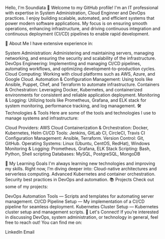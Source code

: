 Hello, I'm Soundiata 👋
Welcome to my GitHub profile! I'm an IT professional with expertise in System Administration, Cloud Enginner and DevOps practices. I enjoy building scalable, automated, and efficient systems that power modern software applications. My focus is on ensuring smooth operations, enhancing infrastructure, and driving continuous integration and continuous deployment (CI/CD) pipelines to enable rapid development.

🚀 About Me
I have extensive experience in:

System Administration: Administering and maintaining servers, managing networking, and ensuring the security and scalability of the infrastructure.
DevOps Engineering: Implementing and managing CI/CD pipelines, automating workflows, and optimizing development-to-production cycles.
Cloud Computing: Working with cloud platforms such as AWS, Azure, and Google Cloud.
Automation & Configuration Management: Using tools like Ansible, Puppet, Chef, and Terraform to automate infrastructure.
Containers & Orchestration: Leveraging Docker, Kubernetes, and containerized environments for consistent and reliable application deployment.
Monitoring & Logging: Utilizing tools like Prometheus, Grafana, and ELK stack for system monitoring, performance tracking, and log management.
🛠️ Technologies & Tools
Here are some of the tools and technologies I use to manage systems and infrastructure:

Cloud Providers: AWS Cloud
Containerization & Orchestration: Docker, Kubernetes, Helm
CI/CD Tools: Jenkins, GitLab CI, CircleCI, Travis CI
Configuration Management: Ansible, Terraform.
Version Control: Git, GitHub.
Operating Systems: Linux (Ubuntu, CentOS, RedHat), Windows
Monitoring & Logging: Prometheus, Grafana, ELK Stack
Scripting: Bash, Python, Shell scripting
Databases: MySQL, PostgreSQL, MongoDB

🌱 My Learning Goals
I'm always learning new technologies and improving my skills. Right now, I’m diving deeper into:
Cloud-native architectures and serverless computing.
Advanced Kubernetes and container orchestration.
Security best practices in DevOps and automation.
📚 Projects
Check out some of my projects:

DevOps Automation Tools — Scripts and templates for automating server management.
CI/CD Pipeline Setup — My implementation of a CI/CD pipeline for seamless deployment.
Kubernetes Cluster Setup — Kubernetes cluster setup and management scripts.
🤝 Let's Connect!
If you’re interested in discussing DevOps, system administration, or technology in general, feel free to reach out! You can find me on:

LinkedIn
Email
